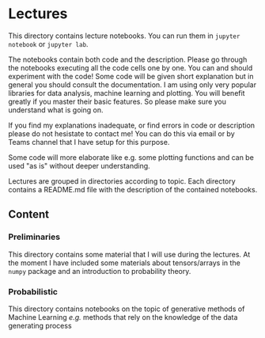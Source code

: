 # Lectures


This directory contains lecture notebooks. You can run them in `jupyter notebook` or `jupyter lab`. 

The notebooks contain both code and the description. Please go through the notebooks executing all the code cells one by one. You can and should experiment with the code!
Some code will be given short explanation but in general you should consult the documentation. I  am using only very popular libraries for data analysis, machine learning and plotting. You will benefit greatly if you master their basic features.  So please make sure you understand what is going on. 

If you find my explanations inadequate, or find errors in code or description please do not hesistate to contact me! You can do this via email or by Teams channel that I have setup for this purpose. 

Some code will more elaborate like e.g. some plotting functions and can be used "as is" without deeper understanding. 

Lectures are grouped in directories according to topic. Each directory contains a README.md file with the description of the contained notebooks.

## Content

### Preliminaries

This directory contains some material that I will use during the lectures. At the moment I have included some materials about tensors/arrays in the `numpy` package and an introduction to probability theory. 

### Probabilistic

This directory contains notebooks on  the topic of generative methods of Machine Learning _e.g._ methods that rely on the knowledge of the data generating process